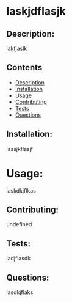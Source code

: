 
  # laskjdflasjk

  ## Description: 
  lakfjaslk
  
  ## Contents
  - [Description](#description)
  - [Installation](#installation)
  - [Usage](#usage)
  - [Contributing](#contributing)
  - [Tests](#tests)
  - [Questions](#questions)
  
  ## Installation: 
  lassjkflasjf

  # Usage:
  laskdkjflkas

  ## Contributing:
  undefined

  ## Tests:
  ladjflasdk
  
  ## Questions:
  lasdkjflaks
  